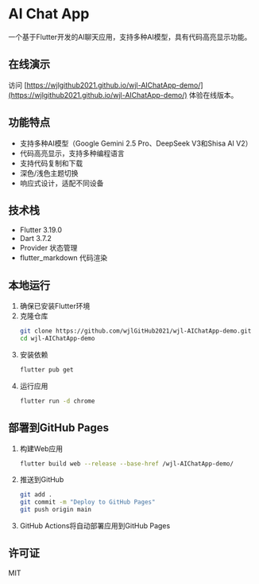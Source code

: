 # AI Chat App

一个基于Flutter开发的AI聊天应用，支持多种AI模型，具有代码高亮显示功能。

## 在线演示

访问 [https://wjlgithub2021.github.io/wjl-AIChatApp-demo/](https://wjlgithub2021.github.io/wjl-AIChatApp-demo/) 体验在线版本。

## 功能特点

- 支持多种AI模型（Google Gemini 2.5 Pro、DeepSeek V3和Shisa AI V2）
- 代码高亮显示，支持多种编程语言
- 支持代码复制和下载
- 深色/浅色主题切换
- 响应式设计，适配不同设备

## 技术栈

- Flutter 3.19.0
- Dart 3.7.2
- Provider 状态管理
- flutter_markdown 代码渲染

## 本地运行

1. 确保已安装Flutter环境
2. 克隆仓库
   ```bash
   git clone https://github.com/wjlGitHub2021/wjl-AIChatApp-demo.git
   cd wjl-AIChatApp-demo
   ```
3. 安装依赖
   ```bash
   flutter pub get
   ```
4. 运行应用
   ```bash
   flutter run -d chrome
   ```

## 部署到GitHub Pages

1. 构建Web应用
   ```bash
   flutter build web --release --base-href /wjl-AIChatApp-demo/
   ```
2. 推送到GitHub
   ```bash
   git add .
   git commit -m "Deploy to GitHub Pages"
   git push origin main
   ```
3. GitHub Actions将自动部署应用到GitHub Pages

## 许可证

MIT
